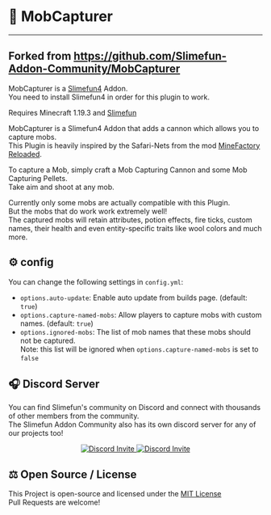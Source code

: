 # :ghost: MobCapturer

---

Forked from https://github.com/Slimefun-Addon-Community/MobCapturer
---

MobCapturer is a [Slimefun4](https://github.com/Slimefun/Slimefun4/) Addon.<br>
You need to install Slimefun4 in order for this plugin to work.

Requires Minecraft 1.19.3 and [Slimefun](https://github.com/Slimefun/Slimefun4)

MobCapturer is a Slimefun4 Addon that adds a cannon which allows you to capture mobs.<br>
This Plugin is heavily inspired by the Safari-Nets from the mod [MineFactory Reloaded](https://www.curseforge.com/minecraft/mc-mods/minefactory-reloaded).

To capture a Mob, simply craft a Mob Capturing Cannon and some Mob Capturing Pellets.<br>
Take aim and shoot at any mob.

Currently only some mobs are actually compatible with this Plugin.<br>
But the mobs that do work work extremely well!<br>
The captured mobs will retain attributes, potion effects, fire ticks, custom names, their health and even entity-specific traits like wool colors and much more.

## :gear: config
You can change the following settings in `config.yml`:

- `options.auto-update`: Enable auto update from builds page. (default: `true`)
- `options.capture-named-mobs`: Allow players to capture mobs with custom names. (default: `true`)
- `options.ignored-mobs`: The list of mob names that these mobs should not be captured.   
  Note: this list will be ignored when `options.capture-named-mobs` is set to `false`

## :headphones: Discord Server
You can find Slimefun's community on Discord and connect with thousands of other members from the community.<br>
The Slimefun Addon Community also has its own discord server for any of our projects too!

<p align="center">
  <a href="https://discord.gg/slimefun">
    <img src="https://discordapp.com/api/guilds/565557184348422174/widget.png?style=banner3" alt="Discord Invite"/>
  </a>
  <a href="https://discord.gg/SqD3gg5SAU">
    <img src="https://discordapp.com/api/guilds/809178621424041997/widget.png?style=banner3" alt="Discord Invite"/>
  </a>
</p>

## :balance_scale: Open Source / License
This Project is open-source and licensed under the [MIT License](https://github.com/plleg/MobCapturer/blob/master/LICENSE)<br>
Pull Requests are welcome!
